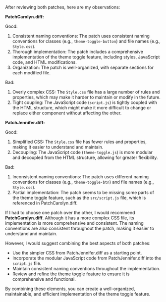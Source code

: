 After reviewing both patches, here are my observations:

**PatchCarolyn.diff:**

Good:

1. Consistent naming conventions: The patch uses consistent naming conventions for classes (e.g., `theme-toggle-button`) and file names (e.g., `Style.css`).
2. Thorough implementation: The patch includes a comprehensive implementation of the theme toggle feature, including styles, JavaScript code, and HTML modifications.
3. Organization: The patch is well-organized, with separate sections for each modified file.

Bad:

1. Overly complex CSS: The `Style.css` file has a large number of rules and properties, which may make it harder to maintain or modify in the future.
2. Tight coupling: The JavaScript code (`script.js`) is tightly coupled with the HTML structure, which might make it more difficult to change or replace either component without affecting the other.

**PatchJennifer.diff:**

Good:

1. Simplified CSS: The `Style.css` file has fewer rules and properties, making it easier to understand and maintain.
2. Decoupling: The JavaScript code (`theme-toggle.js`) is more modular and decoupled from the HTML structure, allowing for greater flexibility.

Bad:

1. Inconsistent naming conventions: The patch uses different naming conventions for classes (e.g., `theme-toggle-btn`) and file names (e.g., `Style.css`).
2. Partial implementation: The patch seems to be missing some parts of the theme toggle feature, such as the `src/script.js` file, which is referenced in PatchCarolyn.diff.

If I had to choose one patch over the other, I would recommend **PatchCarolyn.diff**. Although it has a more complex CSS file, its implementation is more comprehensive and consistent. The naming conventions are also consistent throughout the patch, making it easier to understand and maintain.

However, I would suggest combining the best aspects of both patches:

* Use the simpler CSS from PatchJennifer.diff as a starting point.
* Incorporate the modular JavaScript code from PatchJennifer.diff into the `script.js` file.
* Maintain consistent naming conventions throughout the implementation.
* Review and refine the theme toggle feature to ensure it is comprehensive and functional.

By combining these elements, you can create a well-organized, maintainable, and efficient implementation of the theme toggle feature.